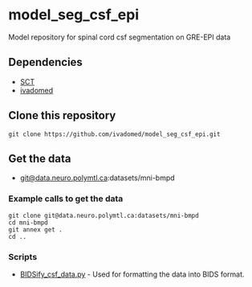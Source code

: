 # model_seg_csf_epi
Model repository for spinal cord csf segmentation on GRE-EPI data

## Dependencies

- [SCT](https://spinalcordtoolbox.com/)
- [ivadomed](https://ivadomed.org)

## Clone this repository

~~~
git clone https://github.com/ivadomed/model_seg_csf_epi.git
~~~

## Get the data

- git@data.neuro.polymtl.ca:datasets/mni-bmpd

### Example calls to get the data

~~~
git clone git@data.neuro.polymtl.ca:datasets/mni-bmpd
cd mni-bmpd
git annex get .
cd ..
~~~

### Scripts

- [BIDSify_csf_data.py](https://github.com/ivadomed/model_seg_csf_epi/blob/main/scripts/BIDSify_csf_data.py) - 
Used for formatting the data into BIDS format.
